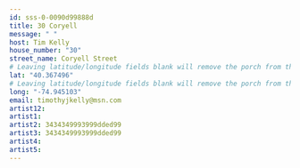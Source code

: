 ```yaml
---
id: sss-0-0090d99888d
title: 30 Coryell
message: " "
host: Tim Kelly
house_number: "30"
street_name: Coryell Street
# Leaving latitude/longitude fields blank will remove the porch from the Porchfest map.
lat: "40.367496"
# Leaving latitude/longitude fields blank will remove the porch from the Porchfest map.
long: "-74.945103"
email: timothyjkelly@msn.com
artist12:
artist1:
artist2: 3434349993999dded99
artist3: 3434349993999dded99
artist4:
artist5: 
---
```


